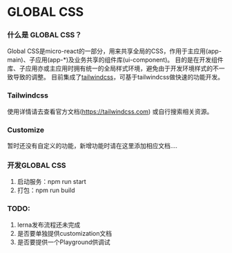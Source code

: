 # GLOBAL CSS

### 什么是 GLOBAL CSS？
Global CSS是micro-react的一部分，用来共享全局的CSS，作用于主应用(app-main)、子应用(app-*)及业务共享的组件库(ui-component)。 目的是在开发组件库、子应用亦或主应用时拥有统一的全局样式环境，避免由于开发环境样式的不一致导致的调整。 目前集成了[tailwindcss](//tailwindcss.com/)，可基于tailwindcss做快速的功能开发。

### Tailwindcss
使用详情请去查看官方文档(https://tailwindcss.com) 或自行搜索相关资源。

### Customize
暂时还没有自定义的功能，新增功能时请在这里添加相应文档....

### 开发GLOBAL CSS
1. 启动服务：npm run start
2. 打包：npm run build

### TODO:
1. lerna发布流程还未完成
2. 是否要单独提供customization文档
3. 是否要提供一个Playground供调试
